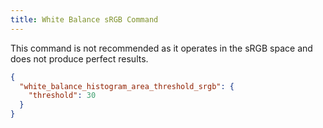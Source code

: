 ```yaml
---
title: White Balance sRGB Command
---
```


This command is not recommended as it operates in the sRGB space and does not produce perfect results.

```json
{
  "white_balance_histogram_area_threshold_srgb": {
    "threshold": 30
  }
}
```
